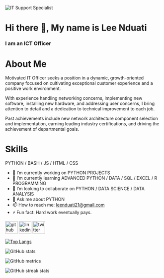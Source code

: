 ![IT Support Specialist](https://cdn.pixabay.com/photo/2017/08/05/12/58/computer-2583383_960_720.jpg)

# Hi there 👋, My name is Lee Nduati
### I am an ICT Officer

# About Me
Motivated IT Officer seeks a position in a dynamic, growth-oriented company focused on cultivating exceptional customer experience and a positive work environment. 

With experience handling networking concerns, implementing new software, installing new hardware, and addressing user concerns, I bring attention to detail and a dedication to technical improvement to each job. 

Past achievements include new network architecture component selection and implementation, earning leading industry certifications, and driving the achievement of departmental goals.

# Skills

PYTHON / BASH / JS / HTML / CSS

- 🔭 I’m currently working on PYTHON PROJECTS 
- 🌱 I’m currently learning ADVANCED PYTHON / DATA / SQL / EXCEL / R PROGRAMMING
- 👯 I’m looking to collaborate on PYTHON / DATA SCIENCE / DATA ANALYSIS
- 💬 Ask me about PYTHON 
- 📫 How to reach me: leenduati21@gmail.com 
- ⚡ Fun fact: Hard work eventually pays.


[<img src='https://cdn.jsdelivr.net/npm/simple-icons@3.0.1/icons/github.svg' alt='github' height='40'>](https://github.com/leenduati)  [<img src='https://cdn.jsdelivr.net/npm/simple-icons@3.0.1/icons/linkedin.svg' alt='linkedin' height='40'>](https://www.linkedin.com/in/leenduati/)  [<img src='https://cdn.jsdelivr.net/npm/simple-icons@3.0.1/icons/twitter.svg' alt='twitter' height='40'>](https://twitter.com/@leenduati)  

[![Top Langs](https://github-readme-stats.vercel.app/api/top-langs/?username=leenduati)](https://github.com/anuraghazra/github-readme-stats)

![GitHub stats](https://github-readme-stats.vercel.app/api?username=leenduati&show_icons=true)  

![GitHub metrics](https://metrics.lecoq.io/leenduati)  

![GitHub streak stats](https://github-readme-streak-stats.herokuapp.com/?user=leenduati)  

